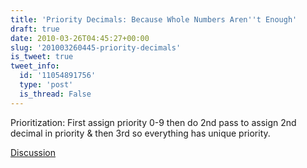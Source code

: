 ```yaml
---
title: 'Priority Decimals: Because Whole Numbers Aren''t Enough'
draft: true
date: 2010-03-26T04:45:27+00:00
slug: '201003260445-priority-decimals'
is_tweet: true
tweet_info:
  id: '11054891756'
  type: 'post'
  is_thread: False
---
```




Prioritization: First assign priority 0-9 then do 2nd pass to assign 2nd decimal in priority & then 3rd so everything has unique priority.

[Discussion](https://x.com/sytelus/status/11054891756)
